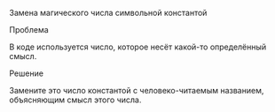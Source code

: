 Замена магического числа символьной константой

Проблема

В коде используется число, которое несёт какой-то определённый смысл.

Решение

Замените это число константой с человеко-читаемым названием, объясняющим смысл этого числа.
